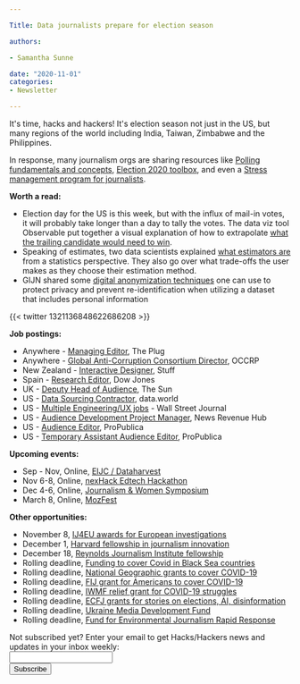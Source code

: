 ```yaml
---

Title: Data journalists prepare for election season

authors: 

- Samantha Sunne

date: "2020-11-01" 
categories: 
- Newsletter

---
```


It's time, hacks and hackers! It's election season not just in the US, but many regions of the world including India, Taiwan, Zimbabwe and the Philippines.

<!-- shortcode for facebook 201977193212522 -->

In response, many journalism orgs are sharing resources like [Polling fundamentals and concepts](https://journalistsresource.org/tip-sheets/reporting/polling-fundamentals-journalists/), [Election 2020 toolbox](https://www.journaliststoolbox.org/2020/10/31/election_2008/), and even a [Stress management program for journalists](https://theselfinvestigation.com).

**Worth a read:**



*   Election day for the US is this week, but with the influx of mail-in votes, it will probably take longer than a day to tally the votes. The data viz tool Observable put together a visual explanation of how to extrapolate [what the trailing candidate would need to win](https://observablehq.com/@observablehq/visualizing-partial-election-results).
*   Speaking of estimates, two data scientists explained [what estimators are](https://multithreaded.stitchfix.com/blog/2020/09/24/what-makes-a-good-estimator/) from a statistics perspective. They also go over what trade-offs the user makes as they choose their estimation method.
*   GIJN shared some [digital anonymization techniques](https://gijn.org/2020/10/20/how-data-journalists-can-use-anonymization-to-protect-privacy/) one can use to protect privacy and prevent re-identification when utilizing a dataset that includes personal information

{{< twitter 1321136848622686208 >}}

**Job postings:**



*   Anywhere - [Managing Editor](https://www.ire.org/archives/jobs/job/managing-editor-11), The Plug
*   Anywhere - [Global Anti-Corruption Consortium Director](https://www.occrp.org/en/occrp-jobs/director-global-anti-corruption-consortium), OCCRP
*   New Zealand - [Interactive Designer](https://careers.stuff.co.nz/jobdetails/ajid/yCEU7/Interactive-Designer,3102.html), Stuff
*   Spain - [Research Editor](https://www.cisionjobs.co.uk/job/102320/dow-jones-research-editor-scandinavian-languages-adverse-media-entities-barcelona-/?deviceType=Desktop&TrackID=1), Dow Jones
*   UK - [Deputy Head of Audience](https://www.cisionjobs.co.uk/job/102330/the-sun-deputy-head-of-audience-online/?deviceType=Desktop&TrackID=1), The Sun
*   US - [Data Sourcing Contractor](https://datadotworld.breezy.hr/p/6e745a2a9000-data-sourcing-contractor), data.world
*   US - [Multiple Engineering/UX jobs](https://medium.com/the-wall-street-journal/the-wall-street-journals-digital-experiences-strategy-unit-is-hiring-4b284101edd) - Wall Street Journal
*   US - [Audience Development Project Manager](https://www.ire.org/archives/jobs/job/audience-development-project-manager), News Revenue Hub
*   US - [Audience Editor](https://www.ire.org/archives/jobs/job/audience-editor-news-social-and-weekends), ProPublica
*   US - [Temporary Assistant Audience Editor](https://www.ire.org/archives/jobs/job/assistant-audience-editor-local-temporary), ProPublica

**Upcoming events:**



*   Sep - Nov, Online, [EIJC / Dataharvest](https://dataharvest.eu/)
*   Nov 6-8, Online, [nexHack Edtech Hackathon](https://www.swissnexindia.org/event/nexhack-edtech/)
*   Dec 4-6, Online, [Journalism & Women Symposium](https://jaws.org/conference/)
*   March 8, Online, [MozFest](https://www.mozillafestival.org/en/)

**Other opportunities:**



*   November 8, [IJ4EU awards for European investigations](https://www.investigativejournalismforeu.net/awards/the-ij4eu-impact-award/)
*   December 1, [Harvard fellowship in journalism innovation](https://nieman.harvard.edu/fellowships/nieman-berkman-fellowship-in-journalism-innovation-2/)
*   December 18, [Reynolds Journalism Institute fellowship](https://www.rjionline.org/fellowships)
*   Rolling deadline, [Funding to cover Covid in Black Sea countries](https://www.gmfus.org/program/black-sea-trust-regional-cooperation)
*   Rolling deadline, [National Geographic grants to cover COVID-19](https://twitter.com/BradfordPearson/status/1243680491208925184?s=19)
*   Rolling deadline, [FIJ grant for Americans to cover COVID-19](https://investigate.submittable.com/submit/163797/coronavirus-rolling-grant-for-u-s-freelancers)
*   Rolling deadline, [IWMF relief grant for COVID-19 struggles](https://iwmf.submittable.com/submit/41e7f7ce-db40-4ff6-873f-e24450e27497/journalism-relief-fund-english)
*   Rolling deadline, [ECFJ grants for stories on elections, AI, disinformation](https://www.eyebeam.org/eyebeam-center-for-the-future-of-journalism/)
*   Rolling deadline, [Ukraine Media Development Fund](http://ijnet.org/en/opportunities/media-development-grants-available-ukraine)
*   Rolling deadline, [Fund for Environmental Journalism Rapid Response](https://www.sej.org/initiatives/fund-for-environmental-journalism)

<div id="mc_embed_signup"><form id="mc-embedded-subscribe-form" class="validate" action="//hackshackers.us1.list-manage.com/subscribe/post?u=c56f2e53d5ed6ef87f8aaa75c&amp;id=fb2bc6f10b" method="post" name="mc-embedded-subscribe-form" novalidate="" target="_blank">

<div id="mc_embed_signup_scroll">

<div class="mc-field-group"><label for="mce-EMAIL">Not subscribed yet? Enter your email to get Hacks/Hackers news and updates in your inbox weekly:  </label></div>

<div class="mc-field-group"><input id="mce-EMAIL" class="required email" name="EMAIL" type="email" value="" /></div>

<!-- real people should not fill this in and expect good things - do not remove this or risk form bot signups-->

<div style="position: absolute; left: -5000px;"><input tabindex="-1" name="b_c56f2e53d5ed6ef87f8aaa75c_fb2bc6f10b" type="text" value="" /></div>

<div class="clear"><input id="mc-embedded-subscribe" class="button" name="subscribe" type="submit" value="Subscribe" /></div>

</div>

</form></div>

<!--End mc_embed_signup-->

<meta name="twitter:card" content="summary">

<meta name="twitter:image:src" content="https://hackshackers.com/content-images/about/hackshackers_logomark.png">
